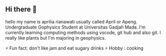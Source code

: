 ## Hi there 👋
hello my name is aprilia rianawati usually called April or Apeng. Undergraduate Gophysics Student at Universitas Gadjah Mada. I'm currently learning computing methods using vscode, git hub and also git. I really like plants but I'm majoring in geophysics.

⚡ Fun fact:  don't like jam and eat sugary drinks
⚡ Hobby : cooking

